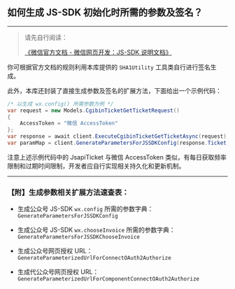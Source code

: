 ﻿## 如何生成 JS-SDK 初始化时所需的参数及签名？

---

> 请先自行阅读：
>
> [《微信官方文档 - 微信网页开发：JS-SDK 说明文档》](https://developers.weixin.qq.com/doc/offiaccount/OA_Web_Apps/JS-SDK.html)

你可根据官方文档的规则利用本库提供的 `SHA1Utility` 工具类自行进行签名生成。

此外，本库还封装了直接生成参数及签名的扩展方法，下面给出一个示例代码：

```csharp
/* 以生成 wx.config() 所需参数为例 */
var request = new Models.CgibinTicketGetTicketRequest()
{
    AccessToken = "微信 AccessToken"
};
var response = await client.ExecuteCgibinTicketGetTicketAsync(request);
var paramMap = client.GenerateParametersForJSSDKConfig(response.Ticket, "https://example.com");
```

注意上述示例代码中的 JsapiTicket 与微信 AccessToken 类似，有每日获取频率限制和过期时间限制，开发者应自行实现相关持久化和更新机制。

---

### 【附】生成参数相关扩展方法速查表：

-   生成公众号 JS-SDK `wx.config` 所需的参数字典：`GenerateParametersForJSSDKConfig`

-   生成公众号 JS-SDK `wx.chooseInvoice` 所需的参数字典：`GenerateParametersForJSSDKChooseInvoice`

-   生成公众号网页授权 URL：`GenerateParameterizedUrlForConnectOAuth2Authorize`

-   生成代公众号网页授权 URL：`GenerateParameterizedUrlForComponentConnectOAuth2Authorize`
